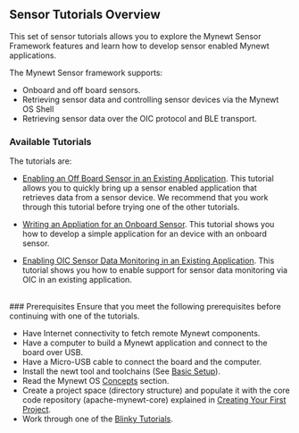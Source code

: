 ## Sensor Tutorials Overview

This set of sensor tutorials allows you to explore the Mynewt Sensor Framework features and learn how to develop sensor enabled Mynewt applications.

The Mynewt Sensor framework supports:

* Onboard and off board sensors.
* Retrieving sensor data and controlling sensor devices via the Mynewt OS Shell
* Retrieving sensor data over the OIC protocol and BLE transport.


### Available Tutorials

The tutorials are:

* [Enabling an Off Board Sensor in an Existing Application](/os/tutorials/sensors/sensor_nrf52_bno055.md). This tutorial allows you to quickly bring up a sensor enabled application that retrieves data from a sensor device. We recommend that you work through this tutorial before trying one of the other tutorials.

* [Writing an Appliation for an Onboard Sensor](/os/tutorials/sensor_thingy_accelerator.md). This tutorial shows you how to develop a simple application for an device with an onboard sensor.

* [Enabling OIC Sensor Data Monitoring in an Existing Application](/os/tutorials/sensors/sensor_oic_nrf52_bno055.md). This tutorial shows you how to enable support for sensor data monitoring via OIC in an existing application.

<br>
### Prerequisites
Ensure that you meet the following prerequisites before continuing with one of the tutorials. 

* Have Internet connectivity to fetch remote Mynewt components.
* Have a computer to build a Mynewt application and connect to the board over USB.
* Have a Micro-USB cable to connect the board and the computer.
* Install the newt tool and toolchains (See [Basic Setup](/os/get_started/get_started.md)).
* Read the Mynewt OS [Concepts](/os/get_started/vocabulary.md) section. 
* Create a project space (directory structure) and populate it with the core code repository (apache-mynewt-core) explained in [Creating Your First Project](/os/get_started/project_create).
* Work through one of the [Blinky Tutorials](/os/tutorials/blinky.md).
<br>

